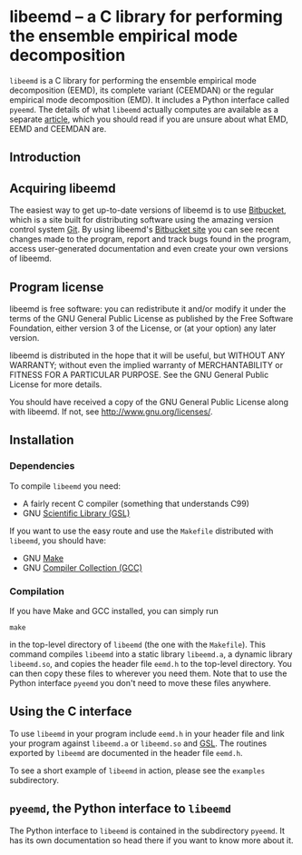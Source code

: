 libeemd – a C library for performing the ensemble empirical mode decomposition
==============================================================================

`libeemd` is a C library for performing the ensemble empirical mode
decomposition (EEMD), its complete variant (CEEMDAN) or the regular empirical
mode decomposition (EMD). It includes a Python interface called `pyeemd`. The
details of what `libeemd` actually computes are available as a separate
[article][], which you should read if you are unsure about what EMD, EEMD and
CEEMDAN are.

[article]: TO_BE_RELEASED

Introduction
------------

Acquiring libeemd
-----------------

The easiest way to get up-to-date versions of libeemd is to use [Bitbucket][],
which is a site built for distributing software using the amazing version
control system [Git][]. By using libeemd's [Bitbucket site][webpage] you can see
recent changes made to the program, report and track bugs found in the program,
access user-generated documentation and even create your own versions of
libeemd.

[bitbucket]: https://bitbucket.org
[git]: http://git-scm.com

Program license
---------------

libeemd is free software: you can redistribute it and/or modify it under the
terms of the GNU General Public License as published by the Free Software
Foundation, either version 3 of the License, or (at your option) any later
version.

libeemd is distributed in the hope that it will be useful, but WITHOUT ANY
WARRANTY; without even the implied warranty of MERCHANTABILITY or FITNESS FOR A
PARTICULAR PURPOSE.  See the GNU General Public License for more details.

You should have received a copy of the GNU General Public License along with
libeemd.  If not, see <http://www.gnu.org/licenses/>.

[author]: mailto:perttu.luukko@iki.fi
[webpage]: https://bitbucket.org/luukko/libeemd

Installation
------------

### Dependencies

To compile `libeemd` you need:

* A fairly recent C compiler (something that understands C99)
* GNU [Scientific Library (GSL)][GSL]

If you want to use the easy route and use the `Makefile` distributed with
`libeemd`, you should have:

* GNU [Make][]
* GNU [Compiler Collection (GCC)][GCC]

[Make]: http://www.gnu.org/software/make/
[GCC]: http://gcc.gnu.org/
[GSL]: http://www.gnu.org/software/gsl/

### Compilation

If you have Make and GCC installed, you can simply run

	make

in the top-level directory of `libeemd` (the one with the `Makefile`). This
command compiles `libeemd` into a static library `libeemd.a`, a dynamic library
`libeemd.so`, and copies the header file `eemd.h` to the top-level directory.
You can then copy these files to wherever you need them. Note that to use the
Python interface `pyeemd` you don't need to move these files anywhere.

Using the C interface
------------

To use `libeemd` in your program include `eemd.h` in your header file and link
your program against `libeemd.a` or `libeemd.so` and [GSL][]. The routines
exported by `libeemd` are documented in the header file `eemd.h`.

To see a short example of `libeemd` in action, please see the `examples`
subdirectory.

`pyeemd`, the Python interface to `libeemd`
-------------------------

The Python interface to `libeemd` is contained in the subdirectory `pyeemd`. It
has its own documentation so head there if you want to know more about it.

